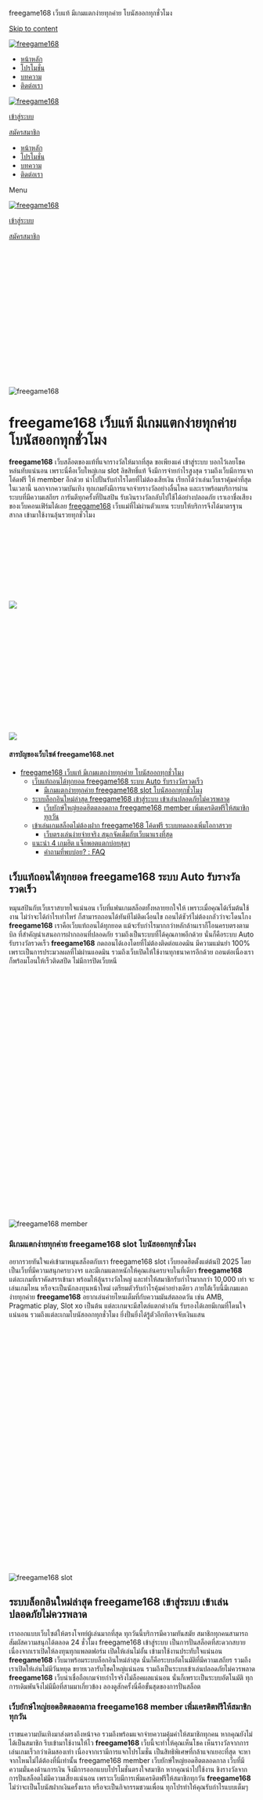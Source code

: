 freegame168 เว็บแท้ มีเกมแตกง่ายทุกค่าย โบนัสออกทุกชั่วโมง



















































 


[Skip to content](#main)

[![freegame168](https://freegame168.net/wp-content/uploads/2024/12/freegame168-logo.svg)](https://freegame168.net/) 


* [หน้าหลัก](https://freegame168.net/)
* [โปรโมชั่น](https://freegame168.net/promotion/)
* [บทความ](https://freegame168.net/blogs/)
* [ติดต่อเรา](https://freegame168.net/contact-us/)

[![freegame168](https://freegame168.net/wp-content/uploads/2024/12/freegame168-logo.svg)](https://freegame168.net/)

[เข้าสู่ระบบ](/login)

[สมัครสมาชิก](/register)

* [หน้าหลัก](https://freegame168.net/)
* [โปรโมชั่น](https://freegame168.net/promotion/)
* [บทความ](https://freegame168.net/blogs/)
* [ติดต่อเรา](https://freegame168.net/contact-us/)

Menu

[![freegame168](https://freegame168.net/wp-content/uploads/2024/12/freegame168-logo.svg)](https://freegame168.net/)

[เข้าสู่ระบบ](/login)

[สมัครสมาชิก](/register)



![freegame168](data:image/svg+xml,%3Csvg%20xmlns='http://www.w3.org/2000/svg'%20viewBox='0%200%201024%20576'%3E%3C/svg%3E)![freegame168](https://freegame168.net/wp-content/uploads/2025/01/freegame168-เข้าสู่ระบบ-1024x576.png)

freegame168 เว็บแท้ มีเกมแตกง่ายทุกค่าย โบนัสออกทุกชั่วโมง
==========================================================

**freegame168** เว็บสล็อตของแท้ที่แจกรางวัลให้มากที่สุด ขอเพียงแค่ เข้าสู่ระบบ บอกไว้เลยโชคหล่นทับแน่นอน เพราะนี่คือเว็บใหญ่เกม slot ลิขสิทธิ์แท้ จึงมีการจ่ายกำไรสูงสุด รวมถึงเว็บมีการแจก โค้ดฟรี ให้ member อีกด้วย นำไปปั่นรับกำไรโดยที่ไม่ต้องเสียเงิน เรียกได้ว่าเล่นเว็บเราคุ้มค่าที่สุดในเวลานี้ นอกจากความบันเทิง ทุกเกมยังมีการแจกจ่ายรางวัลอย่างลื่นไหล และเราพร้อมบริการผ่านระบบที่มีความเสถียร การันตีทุกครั้งที่ปั่นสปิน รับเงินรางวัลกลับไปใช้ได้อย่างปลอดภัย เราเอาชื่อเสียงของเว็บคอนเฟิร์มได้เลย [freegame168](https://freegame168.net) เว็บแม่ที่ไม่ผ่านตัวแทน ระบบให้บริการจึงได้มาตรฐานสากล เข้ามาใช้งานลุ้นรวยทุกชั่วโมง

[![](data:image/svg+xml,%3Csvg%20xmlns='http://www.w3.org/2000/svg'%20viewBox='0%200%20252%2076'%3E%3C/svg%3E)![](https://freegame168.net/wp-content/uploads/2024/06/Register-2.gif)](https://member.ufafusion.vip/register)
![](data:image/svg+xml,%3Csvg%20xmlns='http://www.w3.org/2000/svg'%20viewBox='0%200%20600%20300'%3E%3C/svg%3E)![](https://freegame168.net/wp-content/uploads/2024/12/freegame168-logo.png.webp)

#### สารบัญของเว็บไซต์ freegame168.net

* [freegame168 เว็บแท้ มีเกมแตกง่ายทุกค่าย โบนัสออกทุกชั่วโมง](#lorem-ipsum-dolor-sit-amet)
  + [เว็บแท้ถอนได้ทุกยอด freegame168 ระบบ Auto รับรางวัลรวดเร็ว](#lorem-ipsum-dolor-sit-amet-1)
    - [มีเกมแตกง่ายทุกค่าย freegame168 slot โบนัสออกทุกชั่วโมง](#lorem-ipsum-dolor-sit-amet-2)
  + [ระบบล็อกอินใหม่ล่าสุด freegame168 เข้าสู่ระบบ เข้าเล่นปลอดภัยไม่ควรพลาด](#lorem-ipsum-dolor-sit-amet-3)
    - [เว็บยักษ์ใหญ่ยอดฮิตตลอดกาล freegame168 member เพิ่มเครดิตฟรีให้สมาชิกทุกวัน](#lorem-ipsum-dolor-sit-amet-4)
  + [เข้าเล่นเกมสล็อตไม่ต้องฝาก freegame168 โค้ดฟรี ระบบทดลองเพิ่มโอกาสรวย](#lorem-ipsum-dolor-sit-amet-5)
    - [เว็บตรงเล่นง่ายจ่ายจริง สนุกจัดเต็มกับเว็บมาแรงที่สุด](#lorem-ipsum-dolor-sit-amet-6)
  + [แนะนำ 4 เกมฮิต แจ็กพอตแตกบ่อยสุดๆ](#lorem-ipsum-dolor-sit-amet-7)
    - [คำถามที่พบบ่อย? : FAQ](#คำถามที่พบบ่อย)

เว็บแท้ถอนได้ทุกยอด freegame168 ระบบ Auto รับรางวัลรวดเร็ว
----------------------------------------------------------

หมุนสปินกับเว็บเราสบายใจแน่นอน เว็บที่แฟนเกมสล็อตทั้งหลายยกใจให้ เพราะเมื่อคุณได้เริ่มต้นใช้งาน ไม่ว่าจะได้กำไรเท่าไหร่ ก็สามารถถอนได้ทันทีไม่ติดเงื่อนไข ถอนได้ชัวร์ไม่ต้องกลัวว่าจะโดนโกง **freegame168** เราคือเว็บแท้ถอนได้ทุกยอด แม้จะรับกำไรมากกว่าหลักล้านเราก็โอนครบตรงตามบิล ที่สำคัญนำเสนอการฝากถอนที่ปลอดภัย รวมถึงเป็นระบบที่ได้คุณภาพอีกด้วย นั่นก็คือระบบ Auto รับรางวัลรวดเร็ว **freegame168** กดถอนได้เองโดยที่ไม่ต้องติดต่อแอดมิน มีความแม่นยำ 100% เพราะเป็นการประมวลผลที่ไม่ผ่านแอดมิน รวมถึงเว็บเปิดให้ใช้งานทุกธนาคารอีกด้วย ถอนต่อเนื่องเราก็พร้อมโอนให้เร็วติดสปีด ไม่มีการปิดเว็บหนี

![freegame168 member](data:image/svg+xml,%3Csvg%20xmlns='http://www.w3.org/2000/svg'%20viewBox='0%200%201024%201024'%3E%3C/svg%3E)![freegame168 member](https://freegame168.net/wp-content/uploads/2025/01/freegame168-member-1024x1024.png)

### มีเกมแตกง่ายทุกค่าย freegame168 slot โบนัสออกทุกชั่วโมง

อยากรวยทันใจแค่เข้ามาหมุนสล็อตกับเรา freegame168 slot เว็บยอดฮิตตั้งแต่ต้นปี 2025 โดยเป็นเว็บที่มีความสนุกครบวงจร และมีเกมแตกหนักให้คุณเล่นครบจบในที่เดียว **freegame168** แต่ละเกมที่เราคัดสรรเข้ามา พร้อมให้ลุ้นรางวัลใหญ่ และทำให้สมาชิกรับกำไรมากกว่า 10,000 เท่า จะเล่นเกมไหน หรือจะเป็นนักลงทุนหน้าใหม่ เตรียมตัวรับกำไรคุ้มค่าอย่างเดียว ภายใต้เว็บนี้มีเกมแตกง่ายทุกค่าย **freegame168** อยากเล่นค่ายไหนเต็มที่กับความมันส์ตลอดวัน เช่น AMB, Pragmatic play, Slot xo เป็นต้น แต่ละเกมจะมีสไตล์แตกต่างกัน รับรองได้เลยมีเกมที่โดนใจแน่นอน รวมถึงแต่ละเกมโบนัสออกทุกชั่วโมง ยิ่งปั่นยิ่งได้รู้ตัวอีกทีอาจจับเงินแสน

![freegame168 slot](data:image/svg+xml,%3Csvg%20xmlns='http://www.w3.org/2000/svg'%20viewBox='0%200%201024%201024'%3E%3C/svg%3E)![freegame168 slot](https://freegame168.net/wp-content/uploads/2025/01/freegame168-slot-1024x1024.png.webp)

ระบบล็อกอินใหม่ล่าสุด freegame168 เข้าสู่ระบบ เข้าเล่นปลอดภัยไม่ควรพลาด
-----------------------------------------------------------------------

เราออกแบบเว็บไซต์ให้ตรงโจทย์ผู้เล่นมากที่สุด ทุกวันนี้บริการมีความทันสมัย สมาชิกทุกคนสามารถสัมผัสความสนุกได้ตลอด 24 ชั่วโมง freegame168 เข้าสู่ระบบ เป็นการปั่นสล็อตที่สะดวกสบาย เนื่องจากเราเปิดให้ลงทุนทุกแพลตฟอร์ม เปิดให้เล่นไม่อั้น เข้ามาใช้งานประทับใจแน่นอน **freegame168** เว็บมาพร้อมระบบล็อกอินใหม่ล่าสุด นั่นก็คือระบบอัตโนมัติที่มีความเสถียร รวมถึงเราเปิดให้เล่นไม่มีวันหยุด ขยายเวลารับโชคใหญ่แน่นอน รวมถึงเป็นระบบเข้าเล่นปลอดภัยไม่ควรพลาด **freegame168** เว็บน่าเชื่อถือเกมจ่ายกำไรจริงไม่ล็อคผลแน่นอน นั่นก็เพราะเป็นระบบอัตโนมัติ ทุกการเดิมพันจึงไม่มีมือที่สามมาเกี่ยวข้อง ลองดูสักครั้งนี่คือขั้นสุดของการปั่นสล็อต

### เว็บยักษ์ใหญ่ยอดฮิตตลอดกาล freegame168 member เพิ่มเครดิตฟรีให้สมาชิกทุกวัน

เราขนความบันเทิงมาส่งตรงถึงหน้าจอ รวมถึงพร้อมแจกจ่ายความคุ้มค่าให้สมาชิกทุกคน หากคุณยังไม่ได้เป็นสมาชิก รีบเข้ามาใช้งานให้ไว **freegame168** เว็บนี้จะทำให้คุณเห็นโชค เห็นรางวัลจากการเล่นเกมเร็วกว่าเดิมสองเท่า เนื่องจากเรามีการแจกโปรโมชั่น เป็นสิทธิพิเศษที่กล้าแจกเยอะที่สุด จะหาจากไหนไม่ได้ต้องที่นี่เท่านั้น freegame168 member เว็บยักษ์ใหญ่ยอดฮิตตลอดกาล เว็บที่มีความมั่นคงด้านการเงิน จึงมีการออกแบบโปรโมชั่นตรงใจสมาชิก หากคุณนำไปใช้งาน ชิงรางวัลจากการปั่นสล็อตไม่มีความเสี่ยงแน่นอน เพราะเว็บมีการเพิ่มเครดิตฟรีให้สมาชิกทุกวัน **freegame168** ไม่ว่าจะเป็นโบนัสฝากเงินครั้งแรก หรือจะเป็นกิจกรรมชวนเพื่อน ทุกโปรทำให้คุณรับกำไรแบบเต็มๆ

![freegame168 โค้ดฟรี](data:image/svg+xml,%3Csvg%20xmlns='http://www.w3.org/2000/svg'%20viewBox='0%200%201024%201024'%3E%3C/svg%3E)![freegame168 โค้ดฟรี](https://freegame168.net/wp-content/uploads/2025/01/freegame168-โค้ดฟรี-1024x1024.png)

เข้าเล่นเกมสล็อตไม่ต้องฝาก freegame168 โค้ดฟรี ระบบทดลองเพิ่มโอกาสรวย
---------------------------------------------------------------------

พร้อมหรือไม่ที่จะรับกำไรเหมือนมือโปร **freegame168** เรามีระบบทดลองที่มาแรงแบบสุดๆ เป็นการออกแบบระบบที่มีความเสถียร รวมถึงปั่นสปินแต่ละครั้งที่มีความสมจริงอีกด้วย หากคุณทดลองเล่นวันนี้ เข้าเล่นเกมสล็อตไม่ต้องฝาก freegame168 โค้ดฟรี เว็บมีการเตรียมเครดิตฟรีให้ใช้งานอยู่เสมอ จึงทำให้คุณเล่นได้อย่างเพลิดเพลิน โดยเฉพาะผู้เล่นหน้าใหม่ ระบบทดลองเพิ่มโอกาสรวย ปั่นได้เต็มที่โดยที่ไม่ต้องเสียเงิน ไม่ว่าจะปั่นเกมไหนก็เป็นสล็อตของแท้ พร้อมให้คุณฝึกฝนสกิล ทำให้เรียนรู้ตัวเกม และค้นหาเทคนิคได้แบบไม่จำกัด ทดลองเล่นให้บ่อย **freegame168** แต่ละเกมจะมีอัตราจ่ายที่ต่างกัน รวมถึงมีความยากง่ายในการเข้าสู่แจ็กพอตต่างกันด้วย

### เว็บตรงเล่นง่ายจ่ายจริง สนุกจัดเต็มกับเว็บมาแรงที่สุด

เมื่อได้เป็นสมาชิกเว็บนี้ รับกำไรได้ตามต้องการแน่นอน เพราะเราคือเว็บตรงเล่นง่ายจ่ายจริง เป็นเว็บที่มีรีวิวจากผู้เล่นเยอะที่สุด รวมถึงติดอันดับการค้นหาในเมืองไทยอีกด้วย หากคุณล็อกอินวันนี้สนุกจัดเต็มกับเว็บมาแรงที่สุด เล่นกับเราจะดีอย่างไรต้องมาดู

* จัดเต็มเกมสล็อตแตกหนักมากกว่า 700 รูปแบบ รับรองใช้บริการกับเราทำกำไรไม่มีซ้ำในแต่ละวัน
* เว็บเปิดให้เติมเงินไม่มีขั้นต่ำ ให้บริการผ่านระบบออโต้ใช้งานง่ายที่สุด ฝากเงินได้ทุกยอดไม่มีข้อจำกัด
* ไม่ผ่านเอเย่นต์พร้อมอัพเดทเกมใหม่ก่อนใคร **freegame168** เข้าถึงรางวัลที่ตามต้องการ ไม่มีการปรับอัตราแพ้ชนะแน่นอน
* ให้บริการผ่านระบบเวอร์ชั่นใหม่ล่าสุด จึงเป็นเว็บระดับโลก ระบบให้บริการปลอดภัยสูงมาก

แนะนำ 4 เกมฮิต แจ็กพอตแตกบ่อยสุดๆ
---------------------------------

ตัดสินใจไม่ได้ไม่รู้จะปั่นเกมไหน ตามมาดูต่อไปนี้ได้เลยแนะนำ 4 เกมฮิต เป็นเกมที่มีการการันตีจากผู้ใช้งาน และมีการคัดเลือกมาเป็นอย่างดี หากเล่นเกมตามที่เราบอก แจ็กพอตแตกบ่อยสุดๆ จะเป็นเกมไหนบ้างน่าลงทุนต้องพิสูจน์

1. Leprechaun Riches เกมสล็อตแนวภูติจิ๋ว เป็นเกมที่มีอัตราจ่ายมากกว่า 100,000 เท่า ตัวเกมมีภาพสวยงามอลังการ
2. Caishen Wins เกมสล็อตแนวอาแปะ อยากรวยแบบเร่งด่วนไม่ควรพลาด**freegame168** เป็นเกมที่ชิงเงินรางวัลได้ง่ายที่สุด
3. Crypto Gold เกมสล็อตแนวคริปโต เป็นเกมแตกหนักที่ไม่ควรพลาด หมุนสล็อตแต่ละครั้งอาจมีรางวัลหลักหมื่น
4. Lucky Neko เกมน้องแมวนำโชค ออกแบบเกมได้น่ารักสดใส และมีการคูณกำไรต่อเนื่องอีกด้วย

### คำถามที่พบบ่อย? : FAQ

#### **Q :** ระบบทดลองไม่ต้องฝากเงินจริงไหม

**A :** ระบบทดลองไม่ต้องฝากเงินแม้แต่ครั้งเดียว เป็นการปั่นสล็อตที่เว็บเตรียมเครดิตฟรีให้ใช้งานไม่มีขีดจำกัด นี่จึงเป็นระบบที่ตอบโจทย์นักลงทุนได้มากที่สุด คุณสามารถสร้างประโยชน์ได้จากระบบทดลองได้จริง จากที่ไม่เคยมีประสบการณ์สามารถฝึกฝนสกิลได้

#### **Q :** ช่องทางล็อกอินได้มาตรฐานหรือไม่

**A :** ระบบล็อกอินของเว็บได้มาตรฐานมากที่สุด เพราะเป็นการใช้งานที่ไม่ผ่านคนกลาง เป็นระบบปั่นสล็อตที่ถูกยอมรับจากผู้เล่นมากกว่าหลักแสน ทุกครั้งที่คุณเปิดเว็บไซต์ ลงทุนได้อย่างลื่นไหล ลุ้นรางวัลสบายใจไม่เกิดปัญหาระหว่างเดิมพันแน่นอน

#### **Q :** ทำรายการฝากถอนใช้เวลานานไหม

**A :** ทุกครั้งที่ฝากถอนใช้เวลาไม่เกิน 1 นาที เป็นระบบอัตโนมัติใช้งานได้เองไม่ต้องรอแอดมิน รวมถึงเว็บเปิดให้ใช้งานทุกธนาคารอีกด้วย คุณสามารถฝากถอนบนมือถือได้ตลอด 24 ชั่วโมง เพราะเป็นระบบที่เราปรับปรุงมาเป็นอย่างดี จึงเป็นระบบที่มีประสิทธิภาพ



* [หน้าหลัก](https://freegame168.net/)
* [โปรโมชั่น](https://freegame168.net/promotion/)
* [บทความ](https://freegame168.net/blogs/)
* [ติดต่อเรา](https://freegame168.net/contact-us/)

Copyright © 2025 - freegame168